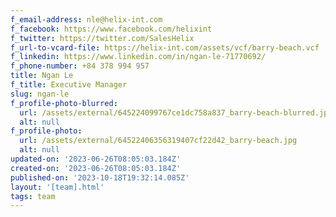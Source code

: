```yaml
---
f_email-address: nle@helix-int.com
f_facebook: https://www.facebook.com/helixint
f_twitter: https://twitter.com/SalesHelix
f_url-to-vcard-file: https://helix-int.com/assets/vcf/barry-beach.vcf
f_linkedin: https://www.linkedin.com/in/ngan-le-71770692/
f_phone-number: +84 378 994 957
title: Ngan Le
f_title: Executive Manager
slug: ngan-le
f_profile-photo-blurred:
  url: /assets/external/645224099767ce1dc758a837_barry-beach-blurred.jpg
  alt: null
f_profile-photo:
  url: /assets/external/64522406356319407cf22d42_barry-beach.jpg
  alt: null
updated-on: '2023-06-26T08:05:03.184Z'
created-on: '2023-06-26T08:05:03.184Z'
published-on: '2023-10-18T19:32:14.085Z'
layout: '[team].html'
tags: team
---
```



